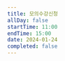 ```yaml
---
title: 모의수강신청
allDay: false
startTime: 11:00
endTime: 15:00
date: 2024-01-24
completed: false
---
```

